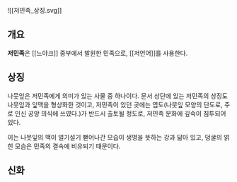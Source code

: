 ![[저민족_상징.svg]]

## 개요
**저민족**은 [[느야크]] 중부에서 발원한 민족으로, 
[[저언어]]를 사용한다.

## 상징
나뭇잎은 저민족에게 의미가 있는 사물 중 하나이다. 
문서 상단에 있는 저민족의 상징도 나뭇잎과 잎맥을 형상화한 것이고, 
저민족이 있던 곳에는 엽도(나뭇잎 모양의 단도로, 주로 인신 공양 의식에 쓰였다.)가 반드시 출토될 정도로, 
저민족 문화에 깊숙이 침투되어 있다.

이는 나뭇잎의 맥이 얼기설기 뻗어나간 모습이 
생명을 뜻하는 강과 닮아 있고, 덩굴의 얽힌 모습은 
민족의 결속에 비유되기 때문이다.

## 신화